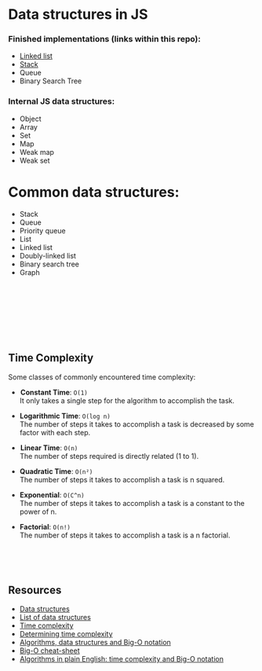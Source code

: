 # Data structures in JS

### Finished implementations (links within this repo):
- [Linked list](https://github.com/mandober/js-data-structures/tree/master/linked-list)
- [Stack](https://github.com/mandober/js-data-structures/tree/master/stack)
- Queue
- Binary Search Tree



### Internal JS data structures:
- Object
- Array
- Set
- Map
- Weak map
- Weak set


# Common data structures:
- Stack
- Queue
- Priority queue
- List
- Linked list
- Doubly-linked list
- Binary search tree
- Graph


<p>&nbsp;</p>
<p>&nbsp;</p>
<p>&nbsp;</p>
<p>&nbsp;</p>


## Time Complexity

Some classes of commonly encountered time complexity:

-  **Constant Time**: `O(1)`   
  It only takes a single step for the algorithm to accomplish the task.

- **Logarithmic Time**: `O(log n) `   
  The number of steps it takes to accomplish a task is decreased by some factor with each step.

-  **Linear Time**: `O(n)`   
  The number of steps required is directly related (1 to 1).

- **Quadratic Time**: `O(n²) `   
  The number of steps it takes to accomplish a task is n squared.

- **Exponential**: `O(C^n)`   
  The number of steps it takes to accomplish a task is a constant to the power of n.
  
- **Factorial**: `O(n!) `   
  The number of steps it takes to accomplish a task is a n factorial.


<p>&nbsp;</p>
<p>&nbsp;</p>


## Resources

* [Data structures](https://en.wikipedia.org/wiki/Data_structure "wikipedia")  
* [List of data structures](https://en.wikipedia.org/wiki/List_of_data_structures "wikipedia")
* [Time complexity](https://en.wikipedia.org/wiki/Time_complexity "wikipedia")
* [Determining time complexity](http://cooervo.github.io/Algorithms-DataStructures-BigONotation/big-O-notation.html "github")
* [Algorithms, data structures and Big-O notation](http://cooervo.github.io/Algorithms-DataStructures-BigONotation/ "github")
* [Big-O cheat-sheet](http://bigocheatsheet.com/)
* [Algorithms in plain English: time complexity and Big-O notation](https://medium.freecodecamp.com/time-is-complex-but-priceless-f0abd015063c)

